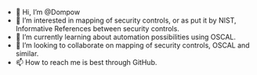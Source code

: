 - 👋 Hi, I’m @Dompow
- 👀 I’m interested in mapping of security controls, or as put it by NIST, Informative References between security controls. 
- 🌱 I’m currently learning about automation possibilities using OSCAL.
- 💞️ I’m looking to collaborate on mapping of security controls, OSCAL and similar.
- 📫 How to reach me is best through GitHub.

<!---
Dompow/Dompow is a ✨ special ✨ repository because its `README.md` (this file) appears on your GitHub profile.
You can click the Preview link to take a look at your changes.
--->
